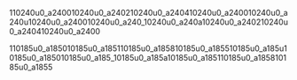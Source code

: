 110240u0_a240010240u0_a240210240u0_a240410240u0_a240010240u0_a240u10240u0_a240010240u0_a240_10240u0_a240a10240u0_a240210240u0_a240410240u0_a2400

110185u0_a185010185u0_a185110185u0_a185810185u0_a185510185u0_a185u10185u0_a185010185u0_a185_10185u0_a185a10185u0_a185110185u0_a185810185u0_a1855



























